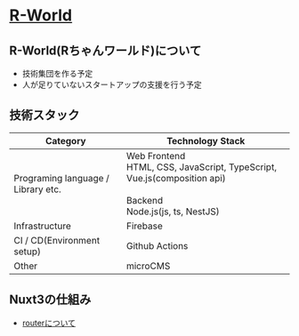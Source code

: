 # [R-World](https://toipptakosan11-71185.web.app/)

## R-World(Rちゃんワールド)について
- 技術集団を作る予定
- 人が足りていないスタートアップの支援を行う予定

## 技術スタック
| Category                           | Technology Stack                                                                                                                                      |
| ---------------------------------- | ----------------------------------------------------------------------------------------------------------------------------------------------------- |
| Programing language / Library etc. | Web Frontend<br>HTML, CSS, JavaScript, TypeScript, Vue.js(composition api)<br><br>Backend<br>Node.js(js, ts, NestJS)<br>
| Infrastructure                     | Firebase                                                                                                                                              |
| CI / CD(Environment setup)         | Github Actions                                                                                                                                        |
| Other                              | microCMS                                                                                                                                              |

## Nuxt3の仕組み
- [routerについて](https://github.com/nuxt/framework/blob/a896c64b1232dba1d01874159a9953d5f79bccc4/packages/nuxt3/src/pages/utils.ts#L93)